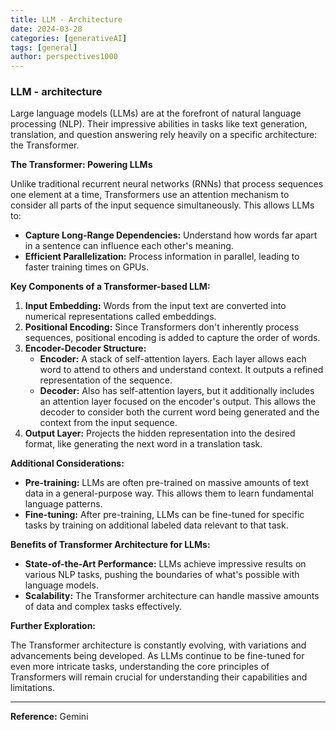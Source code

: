```yaml
---
title: LLM - Architecture
date: 2024-03-28
categories: [generativeAI]
tags: [general]
author: perspectives1000
---
```


### LLM - architecture

Large language models (LLMs) are at the forefront of natural language processing (NLP). Their impressive abilities in tasks like text generation, translation, and question answering rely heavily on a specific architecture: the Transformer.

**The Transformer: Powering LLMs**

Unlike traditional recurrent neural networks (RNNs) that process sequences one element at a time, Transformers use an attention mechanism to consider all parts of the input sequence simultaneously. This allows LLMs to:

- **Capture Long-Range Dependencies:** Understand how words far apart in a sentence can influence each other's meaning.
- **Efficient Parallelization:** Process information in parallel, leading to faster training times on GPUs.

**Key Components of a Transformer-based LLM:**

1. **Input Embedding:** Words from the input text are converted into numerical representations called embeddings.
2. **Positional Encoding:** Since Transformers don't inherently process sequences, positional encoding is added to capture the order of words.
3. **Encoder-Decoder Structure:**
    - **Encoder:** A stack of self-attention layers. Each layer allows each word to attend to others and understand context. It outputs a refined representation of the sequence.
    - **Decoder:** Also has self-attention layers, but it additionally includes an attention layer focused on the encoder's output. This allows the decoder to consider both the current word being generated and the context from the input sequence.
4. **Output Layer:** Projects the hidden representation into the desired format, like generating the next word in a translation task.

**Additional Considerations:**

- **Pre-training:** LLMs are often pre-trained on massive amounts of text data in a general-purpose way. This allows them to learn fundamental language patterns.
- **Fine-tuning:** After pre-training, LLMs can be fine-tuned for specific tasks by training on additional labeled data relevant to that task.

**Benefits of Transformer Architecture for LLMs:**

- **State-of-the-Art Performance:** LLMs achieve impressive results on various NLP tasks, pushing the boundaries of what's possible with language models.
- **Scalability:** The Transformer architecture can handle massive amounts of data and complex tasks effectively.

**Further Exploration:**

The Transformer architecture is constantly evolving, with variations and advancements being developed. As LLMs continue to be fine-tuned for even more intricate tasks, understanding the core principles of Transformers will remain crucial for understanding their capabilities and limitations.

-----
**Reference:** Gemini
